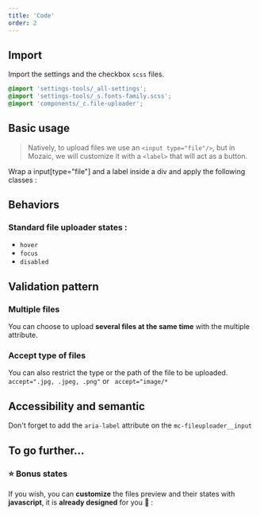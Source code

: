 ```yaml
---
title: 'Code'
order: 2
---
```

## Import

Import the settings and the checkbox `scss` files.

```css
@import 'settings-tools/_all-settings';
@import 'settings-tools/_s.fonts-family.scss';
@import 'components/_c.file-uploader';
```

## Basic usage
> Natively, to upload files we use an `<input type="file"/>`, but in Mozaic, we will customize it with a `<label>` that will act as a button.

Wrap a input[type="file"] and a label inside a div and apply the following classes :

<preview path="src/pages/Components/FileUploader/previews/file-uploader"></preview>

## Behaviors
### Standard file uploader states :

- `hover`
- `focus` 
- `disabled`

<preview path="src/pages/Components/FileUploader/previews/file-uploader-all-states"></preview>

## Validation pattern

### Multiple files
You can choose to upload **several files at the same time** with the multiple attribute.
<preview path="src/pages/Components/FileUploader/previews/file-uploader-multiple"></preview>

### Accept type of files
You can also restrict the type or the path of the file to be uploaded.
`accept=".jpg, .jpeg, .png"` or ` accept="image/*`

<preview path="src/pages/Components/FileUploader/previews/file-uploader-accept"></preview>

## Accessibility and semantic
Don't forget to add the `aria-label` attribute on the `mc-fileuploader__input`

## To go further...

### ⭐️ Bonus states

If you wish, you can **customize** the files preview and their states with **javascript**, it is **already designed** for you 🤘 :

<preview path="src/pages/Components/FileUploader/previews/file-uploader-with-file-delete"></preview>
